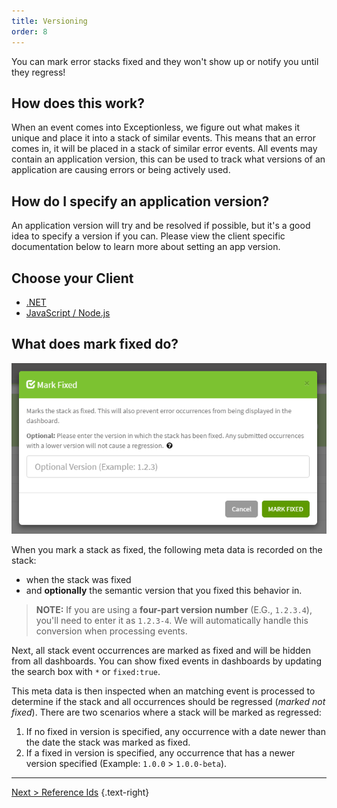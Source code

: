 ```yaml
---
title: Versioning
order: 8
---
```

You can mark error stacks fixed and they won't show up or notify you until they regress!

## How does this work?

When an event comes into Exceptionless, we figure out what makes it unique and place it into a stack of similar events. This means that an error comes in, it will be placed in a stack of similar error events. All events may contain an application version, this can be used to track what versions of an application are causing errors or being actively used.

## How do I specify an application version?

An application version will try and be resolved if possible, but it's a good idea to specify a version if you can. Please view the client specific documentation below to learn more about setting an app version.

## Choose your Client

* [.NET](clients/dotnet/client-configuration.md)
* [JavaScript / Node.js](clients/javascript/client-configuration.md)

## What does mark fixed do?

![Exceptionless Mark Fixed](img/versioning.png)

When you mark a stack as fixed, the following meta data is recorded on the stack:

* when the stack was fixed
* and **optionally** the semantic version that you fixed this behavior in.

> **NOTE:** If you are using a **four-part version number** (E.G., `1.2.3.4`), you'll need to enter it as `1.2.3-4`. We will automatically handle this conversion when processing events.

Next, all stack event occurrences are marked as fixed and will be hidden from all dashboards. You can show fixed events in dashboards by updating the search box with `*` or `fixed:true`.

This meta data is then inspected when an matching event is processed to determine if the stack and all occurrences should be regressed (_marked not fixed_). There are two scenarios where a stack will be marked as regressed:

1. If no fixed in version is specified, any occurrence with a date newer than the date the stack was marked as fixed.
2. If a fixed in version is specified, any occurrence that has a newer version specified (Example: `1.0.0` > `1.0.0-beta`).

---

[Next > Reference Ids](references-ids) {.text-right}

